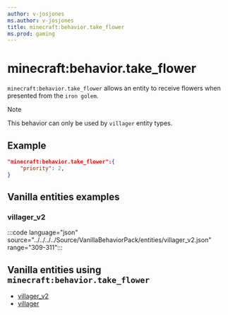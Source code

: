 ```yaml
---
author: v-josjones
ms.author: v-josjones
title: minecraft:behavior.take_flower
ms.prod: gaming
---
```


# minecraft:behavior.take_flower

`minecraft:behavior.take_flower` allows an entity to receive flowers when presented from the `iron golem`.

> [!NOTE]
> This behavior can only be used by `villager` entity types.

## Example

```json
"minecraft:behavior.take_flower":{
    "priority": 2,
}
```

## Vanilla entities examples

### villager_v2

:::code language="json" source="../../../../Source/VanillaBehaviorPack/entities/villager_v2.json" range="309-311":::

## Vanilla entities using `minecraft:behavior.take_flower`

- [villager_v2](../../../../Source/VanillaBehaviorPack_Snippets/entities/villager_v2.md)
- [villager](../../../../Source/VanillaBehaviorPack_Snippets/entities/villager.md)

